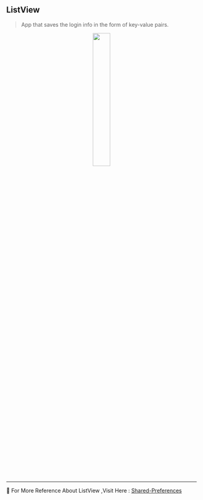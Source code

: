 ## ListView

> App that saves the login info in the form of key-value pairs.

<p align="center">
    <img src="ImgSrc/Snap.png" width="30%" height="30%">
</p>	

---
💠 For More Reference About ListView ,Visit Here : [Shared-Preferences](https://developer.android.com/reference/android/content/SharedPreferences)
